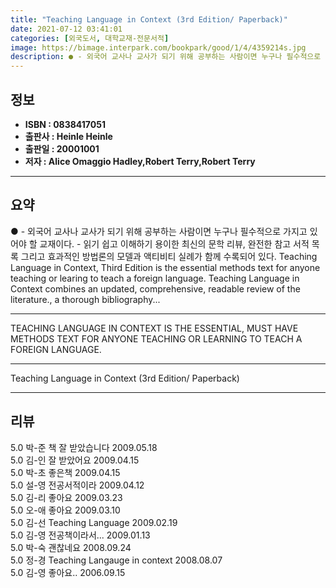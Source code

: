 ```yaml
---
title: "Teaching Language in Context (3rd Edition/ Paperback)"
date: 2021-07-12 03:41:01
categories: [외국도서, 대학교재-전문서적]
image: https://bimage.interpark.com/bookpark/good/1/4/4359214s.jpg
description: ● - 외국어 교사나 교사가 되기 위해 공부하는 사람이면 누구나 필수적으로 가지고 있어야 할 교재이다. - 읽기 쉽고 이해하기 용이한 최신의 문학 리뷰, 완전한 참고 서적 목록 그리고 효과적인 방법론의 모델과 액티비티 실례가 함께 수록되어 있다. Teaching Language in
---
```


## **정보**

- **ISBN : 0838417051**
- **출판사 : Heinle   Heinle**
- **출판일 : 20001001**
- **저자 : Alice Omaggio Hadley,Robert Terry,Robert Terry**

------



## **요약**

●  - 외국어 교사나 교사가 되기 위해 공부하는 사람이면 누구나 필수적으로 가지고 있어야 할 교재이다. - 읽기 쉽고 이해하기 용이한 최신의 문학 리뷰, 완전한 참고 서적 목록 그리고 효과적인 방법론의 모델과 액티비티 실례가 함께 수록되어 있다. Teaching Language in Context, Third Edition is the essential methods text for anyone teaching or learing to teach a foreign language. Teaching Language in Context combines an updated, comprehensive, readable review of the literature., a thorough bibliography...

------

TEACHING LANGUAGE IN CONTEXT IS THE ESSENTIAL, MUST HAVE METHODS TEXT FOR ANYONE TEACHING OR LEARNING TO TEACH A FOREIGN LANGUAGE.

------


Teaching Language in Context (3rd Edition/ Paperback) 

------


## **리뷰** 

5.0 박-준 책 잘 받았습니다 2009.05.18 <br/>5.0 김-인 잘 받았어요 2009.04.15 <br/>5.0 박-초 좋은책 2009.04.15 <br/>5.0 설-영 전공서적이라 2009.04.12 <br/>5.0 김-리 좋아요 2009.03.23 <br/>5.0 오-애 좋아요 2009.03.10 <br/>5.0 김-선 Teaching Language 2009.02.19 <br/>5.0 김-영 전공책이라서... 2009.01.13 <br/>5.0 박-숙 괜찮네요 2008.09.24 <br/>5.0 정-경 Teaching Langauge in context  2008.08.07 <br/>5.0 김-영 좋아요.. 2006.09.15 <br/>